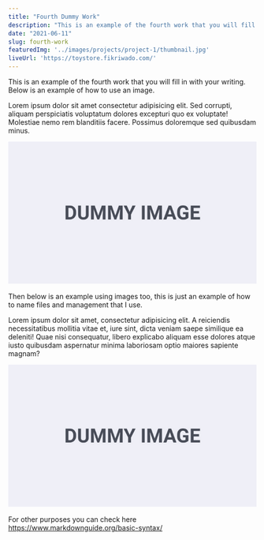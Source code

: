 ```yaml
---
title: "Fourth Dummy Work"
description: "This is an example of the fourth work that you will fill in with your writing. Below is an example of how to use an image."
date: "2021-06-11"
slug: fourth-work
featuredImg: '../images/projects/project-1/thumbnail.jpg'
liveUrl: 'https://toystore.fikriwado.com/'
---
```


This is an example of the fourth work that you will fill in with your writing. Below is an example of how to use an image.

Lorem ipsum dolor sit amet consectetur adipisicing elit. Sed corrupti, aliquam perspiciatis voluptatum dolores excepturi quo ex voluptate! Molestiae nemo rem blanditiis facere. Possimus doloremque sed quibusdam minus.

![text alt](../images/projects/project-1/dummy-image.jpg "text hover")

Then below is an example using images too, this is just an example of how to name files and management that I use.

Lorem ipsum dolor sit amet, consectetur adipisicing elit. A reiciendis necessitatibus mollitia vitae et, iure sint, dicta veniam saepe similique ea deleniti! Quae nisi consequatur, libero explicabo aliquam esse dolores atque iusto quibusdam aspernatur minima laboriosam optio maiores sapiente magnam?

![text alt](../images/projects/project-1/dummy-image.jpg "text hover")

For other purposes you can check here https://www.markdownguide.org/basic-syntax/